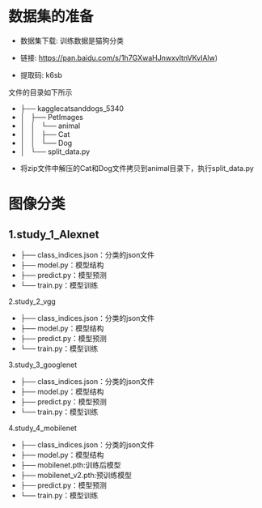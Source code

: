# 数据集的准备

- 数据集下载: 训练数据是猫狗分类

- 链接: https://pan.baidu.com/s/1h7GXwaHJnwxvltnVKvIAlw)

- 提取码: k6sb

文件的目录如下所示

* ├── kagglecatsanddogs_5340
* │   ├── PetImages
* │   │   └── animal
* │   │       ├── Cat
* │   │       └── Dog
* │   └── split_data.py
- 将zip文件中解压的Cat和Dog文件拷贝到animal目录下，执行split_data.py

# 图像分类

## 1.study_1_Alexnet

* ├── class_indices.json：分类的json文件
* ├── model.py：模型结构
* ├── predict.py：模型预测
* └── train.py：模型训练

2.study_2_vgg

* ├── class_indices.json：分类的json文件
* ├── model.py：模型结构
* ├── predict.py：模型预测
* └── train.py：模型训练

3.study_3_googlenet

* ├── class_indices.json：分类的json文件
* ├── model.py：模型结构
* ├── predict.py：模型预测
* └── train.py：模型训练

4.study_4_mobilenet

* ├── class_indices.json：分类的json文件
* ├── model.py：模型结构
* ├── mobilenet.pth:训练后模型
* ├── mobilenet_v2.pth:预训练模型
* ├── predict.py：模型预测
* └── train.py：模型训练




   
